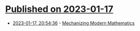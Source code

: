 # [Published on 2023-01-17](index.md)

* [2023-01-17, 20:54:36](https://lobste.rs/s/ftonk5/mechanizing_modern_mathematics) - [Mechanizing Modern Mathematics](https://www.typetheoryforall.com/2023/01/16/26-Kevin-Buzzard.html#07a08a85)
